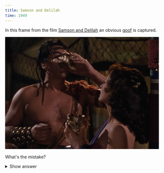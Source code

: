 ```yaml
---
title: Samson and Delilah
time: 1949
---
```

In this frame from the film
[Samson and Delilah](https://en.wikipedia.org/wiki/Samson_and_Delilah_(1949_film))
an obvious [goof](https://en.wikipedia.org/wiki/Goof) is captured.

![Samson and Delilah](/files/films/screenshots/1949_samson_and_delilah.jpg)

What's the mistake?

<details><summary>Show answer</summary>
<p>Samson was a nazirite, so he could not drink wine.</p>
<p>Whereas in Shoftim 16:17-19 everything is correct: "He said to her,
“No razor has ever touched my head, for I have been a nazirite ...
And she lulled him to sleep on her lap."  But it doesn't say
that she put sleeping powder in the wine.</p>
</details>
